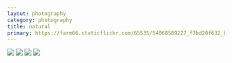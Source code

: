 ```yaml
---
layout: photography
category: photography
title: natural
primary: https://farm66.staticflickr.com/65535/54068589227_f7bd20f632_b.jpg
---
```


<div class="gallery">
  <div class="row">
    <div class="column">
      <img src="https://farm66.staticflickr.com/65535/54068589227_f7bd20f632_b.jpg">
      <img src="https://farm66.staticflickr.com/65535/54072374058_739e8d996b_b.jpg">
      <img src="https://farm66.staticflickr.com/65535/54071239177_584abc42f6_b.jpg">
      <img src="https://farm66.staticflickr.com/65535/54080798880_905d58355d_b.jpg">
    </div>
  </div>
</div>

